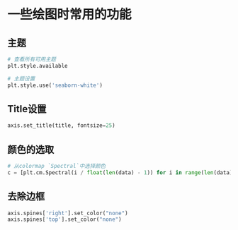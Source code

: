 # 一些绘图时常用的功能

## 主题
```python
# 查看所有可用主题
plt.style.available

# 主题设置
plt.style.use('seaborn-white')
```

## Title设置 
```python
axis.set_title(title, fontsize=25)
```    

## 颜色的选取
```python
# 从colormap `Spectral`中选择颜色
c = [plt.cm.Spectral(i / float(len(data) - 1)) for i in range(len(data))]
```

## 去除边框
```python
axis.spines['right'].set_color("none")
axis.spines['top'].set_color("none")
```
